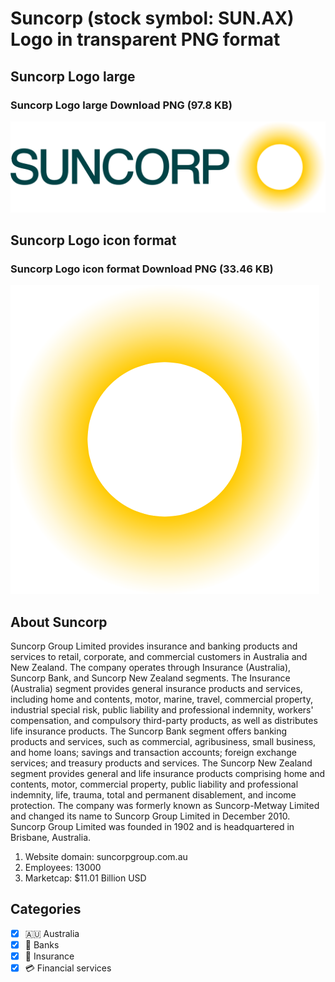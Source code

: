 # Suncorp (stock symbol: SUN.AX) Logo in transparent PNG format

## Suncorp Logo large

### Suncorp Logo large Download PNG (97.8 KB)

![Suncorp Logo large Download PNG (97.8 KB)](/img/orig/SUN.AX_BIG-25b9180f.png)

## Suncorp Logo icon format

### Suncorp Logo icon format Download PNG (33.46 KB)

![Suncorp Logo icon format Download PNG (33.46 KB)](/img/orig/SUN.AX-bda5b7f3.png)

## About Suncorp

Suncorp Group Limited provides insurance and banking products and services to retail, corporate, and commercial customers in Australia and New Zealand. The company operates through Insurance (Australia), Suncorp Bank, and Suncorp New Zealand segments. The Insurance (Australia) segment provides general insurance products and services, including home and contents, motor, marine, travel, commercial property, industrial special risk, public liability and professional indemnity, workers' compensation, and compulsory third-party products, as well as distributes life insurance products. The Suncorp Bank segment offers banking products and services, such as commercial, agribusiness, small business, and home loans; savings and transaction accounts; foreign exchange services; and treasury products and services. The Suncorp New Zealand segment provides general and life insurance products comprising home and contents, motor, commercial property, public liability and professional indemnity, life, trauma, total and permanent disablement, and income protection. The company was formerly known as Suncorp-Metway Limited and changed its name to Suncorp Group Limited in December 2010. Suncorp Group Limited was founded in 1902 and is headquartered in Brisbane, Australia.

1. Website domain: suncorpgroup.com.au
2. Employees: 13000
3. Marketcap: $11.01 Billion USD


## Categories
- [x] 🇦🇺 Australia
- [x] 🏦 Banks
- [x] 🏦 Insurance
- [x] 💳 Financial services
